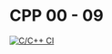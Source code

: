 # CPP 00 - 09 
[![C/C++ CI](https://github.com/Davidxdh0/CPP/actions/workflows/Test06.yml/badge.svg)](https://github.com/Davidxdh0/CPP/actions/workflows/Test06.yml)
